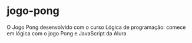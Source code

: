 # jogo-pong
O Jogo Pong desenvolvido com o curso Lógica de programação: comece em lógica com o jogo Pong e JavaScript da Alura
